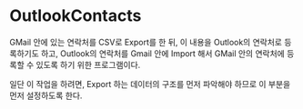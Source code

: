 # OutlookContacts

GMail 안에 있는 연락처를 CSV로 Export를 한 뒤, 이 내용을 Outlook의 연락처로 등록하기도 하고,
Outlook의 연락처를 Gmail 안에 Import 해서 GMail 안의 연락처에 등록할 수 있도록 하기 위한 프로그램이다.

일단 이 작업을 하려면, Export 하는 데이터의 구조를 먼저 파악해야 하므로
이 부분을 먼저 설정하도록 한다.
